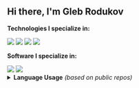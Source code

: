 <br>
<h2>Hi there, I'm Gleb Rodukov</h2>

<b>Technologies I specialize in:</b>
  <div>
    <a href="/"><img src="https://img.shields.io/badge/%E2%88%80%20mathematical%20analysis-%2300599C.svg?style=for-the-badge"></a>
    <a href="/"><img src="https://img.shields.io/badge/c++-%2300599C.svg?style=for-the-badge&logo=c%2B%2B&logoColor=white"></a>
    <a href="/"><img src="https://img.shields.io/badge/mysql-4479A1.svg?style=for-the-badge&logo=mysql&logoColor=white"></a>
    <a href="/"><img src="https://img.shields.io/badge/javascript-%23323330.svg?style=for-the-badge&logo=javascript&logoColor=%23F7DF1E"></a>
  </div>

<b>Software I specialize in:</b>
  <div>
    <a href="/"><img src="https://img.shields.io/badge/Visual%20Studio-5C2D91.svg?style=for-the-badge&logoColor=white"></a>
    <a href="/"><img src="https://img.shields.io/badge/blender-%23F5792A.svg?style=for-the-badge&logo=blender&logoColor=white"></a>

<details>
<summary><b>Language Usage</b> <i>(based on public repos)</i></summary>
  <br>
  <div style="display: flex; margin-left: 10px;">
  <a href="https://github.com/rodukov/"><img src="https://github-readme-stats.vercel.app/api/top-langs/?username=rodukov&layout=pie&theme=graywhite"></a>
  <!--a href="https://github.com/rodukov/"><img src="https://github-readme-stats.vercel.app/api?username=rodukov&theme=midnight-purple&show_icons=true&rank_icon=github&include_all_commits=true&show=reviews,discussions_started,discussions_answered,prs_merged,prs_merged_percentage"></a-->
  </div>
</details>
